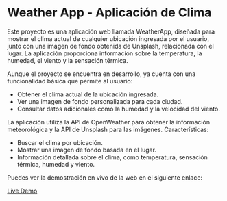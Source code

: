 # Weather App - Aplicación de Clima 

Este proyecto es una aplicación web llamada WeatherApp, diseñada para mostrar el clima actual de cualquier ubicación ingresada por el usuario, junto con una imagen de fondo obtenida de Unsplash, relacionada con el lugar. La aplicación proporciona información sobre la temperatura, la humedad, el viento y la sensación térmica.

Aunque el proyecto se encuentra en desarrollo, ya cuenta con una funcionalidad básica que permite al usuario:

- Obtener el clima actual de la ubicación ingresada.
- Ver una imagen de fondo personalizada para cada ciudad.
- Consultar datos adicionales como la humedad y la velocidad del viento.

La aplicación utiliza la API de OpenWeather para obtener la información meteorológica y la API de Unsplash para las imágenes.
Características:

- Buscar el clima por ubicación.
- Mostrar una imagen de fondo basada en el lugar.
- Información detallada sobre el clima, como temperatura, sensación térmica, humedad y viento.

Puedes ver la demostración en vivo de la web en el siguiente enlace:

[Live Demo](https://gemmaordax.github.io/weather_app)
